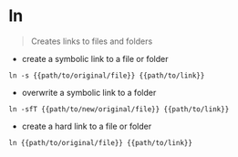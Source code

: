 # ln

> Creates links to files and folders

- create a symbolic link to a file or folder

`ln -s {{path/to/original/file}} {{path/to/link}}`

- overwrite a symbolic link to a folder

`ln -sfT {{path/to/new/original/file}} {{path/to/link}}`

- create a hard link to a file or folder

`ln {{path/to/original/file}} {{path/to/link}}`
